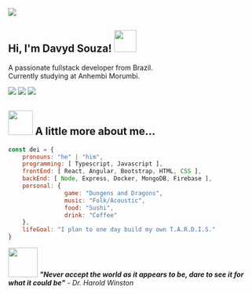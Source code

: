 <img src="https://bipedepop.files.wordpress.com/2018/01/1af97ee2-b2ae-47fe-a537-baf665fe1013.gif">

<h2 align=""> Hi, I'm Davyd Souza! <img src="https://c.tenor.com/WX8OXgN5VpMAAAAj/waving-wave-hello.gif" width="45"></h2>

<p>
	A passionate fullstack developer from Brazil.</br>
	Currently studying at Anhembi Morumbi.
</p>

<a href="https://www.linkedin.com/in/davyd-souza/"><img src="https://img.shields.io/badge/LinkedIn-0077B5?style=for-the-badge&logo=linkedin&logoColor=white"/></a>
<a href="mailto:davyd.eduardo.souza@hotmail.com"><img src="https://img.shields.io/badge/Microsoft_Outlook-0078D4?style=for-the-badge&logo=microsoft-outlook&logoColor=white"/></a>
<a href="https://www.instagram.com/odeisouza/"><img src="https://img.shields.io/badge/Instagram-E4405F?style=for-the-badge&logo=instagram&logoColor=white"/></a>


<h2> <img src="https://c.tenor.com/S645IJTRa8gAAAAi/halloween-pusheen.gif" width="50"> A little more about me... </h2>

```javascript
const dei = {
    pronouns: "he" | "him",
    programming: [ Typescript, Javascript ],
    frontEnd: [ React, Angular, Bootstrap, HTML, CSS ],
    backEnd: [ Node, Express, Docker, MongoDB, Firebase ],
    personal: {
                game: "Dungens and Dragons",
                music: "Folk/Acoustic",
                food: "Sushi",
                drink: "Coffee"
    },
    lifeGoal: "I plan to one day build my own T.A.R.D.I.S."
}
```

<img src="https://c.tenor.com/MTC4UVT8qNcAAAAi/pusheen-playing.gif" width="60"> <em><b>"Never accept the world as it appears to be, dare to see it for what it could be"</b> - Dr. Harold Winston</em>
